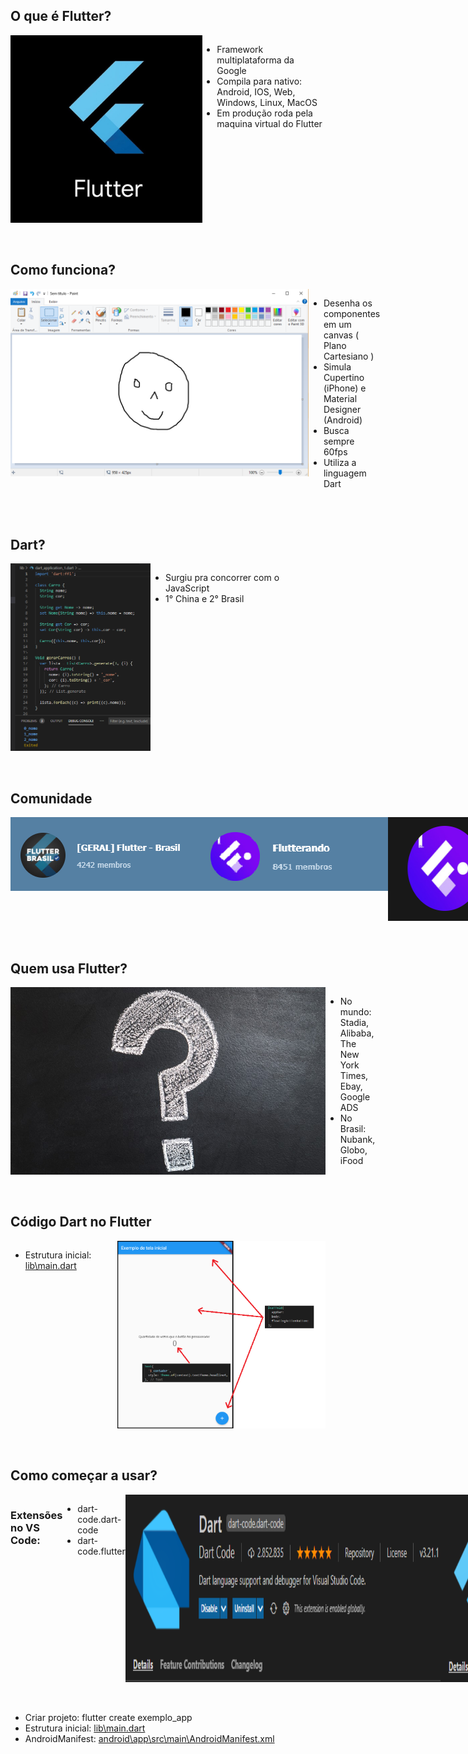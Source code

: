 <h2>O que é Flutter?</h2>
<div style="display: flex;">
    <img style="height: 300px;" 
    src='https://raw.githubusercontent.com/renantescaro/flutter-exemplo-app/master/_docs/logo.jpg'>
    <ul>
        <li>Framework multiplataforma da Google</li>
        <li>Compila para nativo: Android, IOS, Web, Windows, Linux, MacOS</li>
        <li>Em produção roda pela maquina virtual do Flutter</li>
    </ul>
</div>
<br><br>

<h2>Como funciona?</h2>
<div style="display: flex;">
    <img style="height: 300px;" 
    src='https://raw.githubusercontent.com/renantescaro/flutter-exemplo-app/master/_docs/paint.png'>
    <ul>
        <li>Desenha os componentes em um canvas ( Plano Cartesiano )</li>
        <li>Simula Cupertino (iPhone) e Material Designer (Android)</li>
        <li>Busca sempre 60fps</li>
        <li>Utiliza a linguagem Dart</li>
    </ul>
</div>
<br><br>

<h2>Dart?</h2>
<div style="display: flex;">
    <img style="height: 300px;" 
    src='https://raw.githubusercontent.com/renantescaro/flutter-exemplo-app/master/_docs/codigo.png'>
    <ul>
        <li>Surgiu pra concorrer com o JavaScript</li>
        <li>1° China e 2° Brasil</li>
    </ul>
</div>
<br><br>

<h2>Comunidade</h2>
<div style="display: flex;">
    <img style="height: 118px;" src='https://raw.githubusercontent.com/renantescaro/flutter-exemplo-app/master/_docs/telegram1.png'>
    <img style="height: 118px;" src='https://raw.githubusercontent.com/renantescaro/flutter-exemplo-app/master/_docs/telegram2.png'>
    <img style="height: 166px;" src='https://raw.githubusercontent.com/renantescaro/flutter-exemplo-app/master/_docs/youtube.png'>
    <ul>
        <li>Grupos no Telegram</li>
        <li>Canais no Youtube</li>
        <li>Documentação oficial</li>
    </ul>
</div>
<br><br>

<h2>Quem usa Flutter?</h2>
<div style="display: flex;">
    <img style="height: 300px;" src='https://raw.githubusercontent.com/renantescaro/flutter-exemplo-app/master/_docs/pergunta.jpg'>
    <ul>
        <li>No mundo: Stadia, Alibaba, The New York Times, Ebay, Google ADS</li>
        <li>No Brasil: Nubank, Globo, iFood</li>
    </ul>
</div>
<br><br>

<h2>Código Dart no Flutter</h2>
<div style="display: flex;">
    <ul>
        <li>Estrutura inicial: <a href='lib/main.dart'>lib\main.dart</a></li>
    </ul>
    <img style="height: 300px;" src='https://raw.githubusercontent.com/renantescaro/flutter-exemplo-app/master/_docs/tela_inicial.png'>
</div>
<br><br>

<h2>Como começar a usar?</h2>
<div style="display: flex;">
    <h3>Extensões no VS Code:</h3>
    <ul>
        <li>dart-code.dart-code</li>
        <li>dart-code.flutter</li>
    </ul>
    <img style="height: 300px;" src='https://raw.githubusercontent.com/renantescaro/flutter-exemplo-app/master/_docs/extensions1.png'>
    <img style="height: 300px;" src='https://raw.githubusercontent.com/renantescaro/flutter-exemplo-app/master/_docs/extensions2.png'>
</div>
<br><br>

* Criar projeto: flutter create exemplo_app
* Estrutura inicial: [lib\main.dart](lib/main.dart)
* AndroidManifest: [android\app\src\main\AndroidManifest.xml](android/app/src/main/AndroidManifest.xml)
